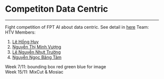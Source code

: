 # Competiton Data Centric
---
Fight competition of FPT AI about data centric. See detail in [here](https://datacomp.io/trang-chu)
Team: HTV
Members:
1. [Lê Hồng Huy](https://github.com/lehonghuy2000)
2. [Nguyễn Thị Minh Vượng](https://github.com/MinhVuong2000)
3. [Lê Nguyễn Nhựt Trường](https://github.com/truongcntn2017)
4. [Nguyễn Ngọc Băng Tâm](https://github.com/nnbtam99)

Week 7/11: bounding box red green blue for image
<br/>
Week 15/11: MixCut & Mosiac
